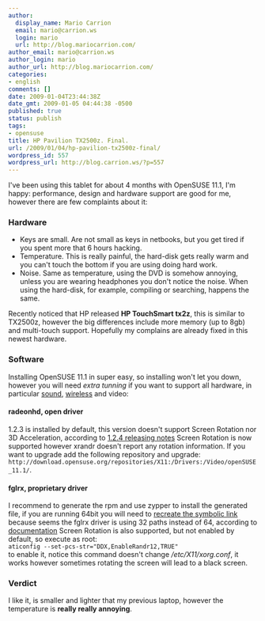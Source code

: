 ```yaml
---
author:
  display_name: Mario Carrion
  email: mario@carrion.ws
  login: mario
  url: http://blog.mariocarrion.com/
author_email: mario@carrion.ws
author_login: mario
author_url: http://blog.mariocarrion.com/
categories:
- english
comments: []
date: 2009-01-04T23:44:38Z
date_gmt: 2009-01-05 04:44:38 -0500
published: true
status: publish
tags:
- opensuse
title: HP Pavilion TX2500z. Final.
url: /2009/01/04/hp-pavilion-tx2500z-final/
wordpress_id: 557
wordpress_url: http://blog.carrion.ws/?p=557
---
```


<p>I've been using this tablet for about 4 months with OpenSUSE 11.1, I'm happy: performance, design and hardware support are good for me, however there are few complaints about it:</p>
<h3>Hardware</h3>
<ul>
<li>Keys are small. Are not small as keys in netbooks, but you get tired if you spent more that 6 hours hacking.</li>
<li>Temperature. This is really painful, the hard-disk gets really warm and you can't touch the bottom if you are using doing hard work.</li>
<li>Noise. Same as temperature, using the DVD is somehow annoying, unless you are wearing headphones you don't notice the noise. When using the hard-disk, for example, compiling or searching, happens the same.</li>
</ul>
<p>Recently noticed that HP released <strong>HP TouchSmart tx2z</strong>, this is similar to TX2500z, however the big differences include more memory (up to 8gb) and multi-touch support. Hopefully my complains are already fixed in this newest hardware.</p>
<h3>Software</h3>
<p>Installing OpenSUSE 11.1 in super easy, so installing won't let you down, however you will need <em>extra tunning</em> if you want to support all hardware, in particular <a href="http://smolts.org/smolt-wiki/pci/1002/4383/103c/30f1">sound</a>,  <a href="http://smolts.org/smolt-wiki/pci/14e4/432b/103c/137f">wireless</a> and video:</p>
<h4>radeonhd, open driver</h4>
<p>1.2.3 is installed by default, this version doesn't support Screen Rotation nor 3D Acceleration, according to <a href="http://lists.freedesktop.org/archives/xorg/2008-December/041464.html">1.2.4 releasing notes</a> Screen Rotation is now supported however xrandr doesn't report any rotation information. If you want to upgrade add the following repository and upgrade:<br /><code lang="genero">http://download.opensuse.org/repositories/X11:/Drivers:/Video/openSUSE_11.1/</code>.</p>
<h4>fglrx, proprietary driver</h4>
<p>I recommend to generate the rpm and use zypper to install the generated file, if you are running 64bit you will need to <a href="http://ubuntuforums.org/showthread.php?t=1019712">recreate the symbolic link</a> because seems the fglrx driver is using 32 paths instead of 64, according to <a href="http://wiki.cchtml.com/index.php/Features">documentation</a> Screen Rotation is also supported, but not enabled by default, so execute as root:<br />
<code lang="genero">aticonfig --set-pcs-str="DDX,EnableRandr12,TRUE"</code><br />to enable it, notice this command doesn't change <em>/etc/X11/xorg.conf</em>, it works however sometimes rotating the screen will lead to a black screen.</p>
<h3>Verdict</h3>
<p>I like it, is smaller and lighter that my previous laptop, however the temperature is <strong>really really annoying</strong>.</p>
